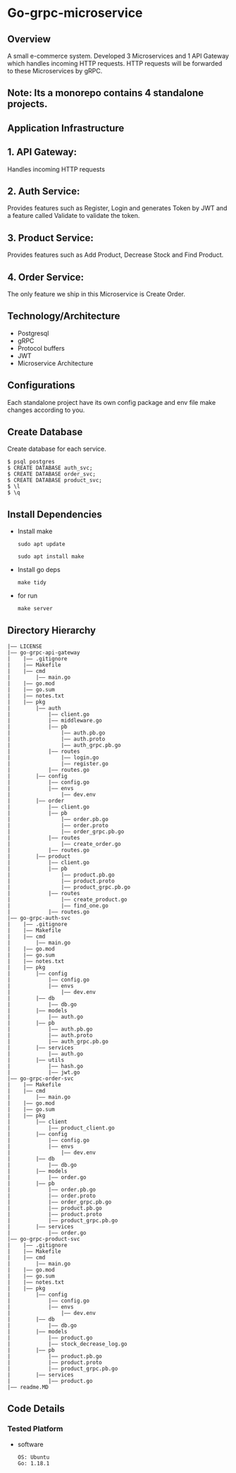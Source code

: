 Go-grpc-microservice
===



## Overview

A small e-commerce system. Developed 3 Microservices and 1 API Gateway which handles incoming HTTP requests. HTTP requests will be forwarded to these Microservices by gRPC.
##
## Note: Its a monorepo contains 4 standalone projects.
##

## Application Infrastructure
## 1. API Gateway:  
Handles incoming HTTP requests

## 2. Auth Service: 
Provides features such as Register, Login and generates Token by JWT and a feature called Validate to validate the token.

## 3. Product Service:
 Provides features such as Add Product, Decrease Stock and Find Product.

## 4. Order Service: 
The only feature we ship in this Microservice is Create Order.

## Technology/Architecture
- Postgresql
- gRPC
- Protocol buffers
- JWT
- Microservice Architecture

## Configurations

Each standalone project have its own config package and env file make changes according to you.


## Create Database 

Create database for each service.
  ```
$ psql postgres
$ CREATE DATABASE auth_svc;
$ CREATE DATABASE order_svc;
$ CREATE DATABASE product_svc;
$ \l
$ \q
  ```


## Install Dependencies 
- Install make
  ```
  sudo apt update

  sudo apt install make  
  ```
- Install go deps
  ```
  make tidy
  ```

- for run
  ```
  make server
  ```


## Directory Hierarchy
```
|—— LICENSE
|—— go-grpc-api-gateway
|    |—— .gitignore
|    |—— Makefile
|    |—— cmd
|        |—— main.go
|    |—— go.mod
|    |—— go.sum
|    |—— notes.txt
|    |—— pkg
|        |—— auth
|            |—— client.go
|            |—— middleware.go
|            |—— pb
|                |—— auth.pb.go
|                |—— auth.proto
|                |—— auth_grpc.pb.go
|            |—— routes
|                |—— login.go
|                |—— register.go
|            |—— routes.go
|        |—— config
|            |—— config.go
|            |—— envs
|                |—— dev.env
|        |—— order
|            |—— client.go
|            |—— pb
|                |—— order.pb.go
|                |—— order.proto
|                |—— order_grpc.pb.go
|            |—— routes
|                |—— create_order.go
|            |—— routes.go
|        |—— product
|            |—— client.go
|            |—— pb
|                |—— product.pb.go
|                |—— product.proto
|                |—— product_grpc.pb.go
|            |—— routes
|                |—— create_product.go
|                |—— find_one.go
|            |—— routes.go
|—— go-grpc-auth-svc
|    |—— .gitignore
|    |—— Makefile
|    |—— cmd
|        |—— main.go
|    |—— go.mod
|    |—— go.sum
|    |—— notes.txt
|    |—— pkg
|        |—— config
|            |—— config.go
|            |—— envs
|                |—— dev.env
|        |—— db
|            |—— db.go
|        |—— models
|            |—— auth.go
|        |—— pb
|            |—— auth.pb.go
|            |—— auth.proto
|            |—— auth_grpc.pb.go
|        |—— services
|            |—— auth.go
|        |—— utils
|            |—— hash.go
|            |—— jwt.go
|—— go-grpc-order-svc
|    |—— Makefile
|    |—— cmd
|        |—— main.go
|    |—— go.mod
|    |—— go.sum
|    |—— pkg
|        |—— client
|            |—— product_client.go
|        |—— config
|            |—— config.go
|            |—— envs
|                |—— dev.env
|        |—— db
|            |—— db.go
|        |—— models
|            |—— order.go
|        |—— pb
|            |—— order.pb.go
|            |—— order.proto
|            |—— order_grpc.pb.go
|            |—— product.pb.go
|            |—— product.proto
|            |—— product_grpc.pb.go
|        |—— services
|            |—— order.go
|—— go-grpc-product-svc
|    |—— .gitignore
|    |—— Makefile
|    |—— cmd
|        |—— main.go
|    |—— go.mod
|    |—— go.sum
|    |—— notes.txt
|    |—— pkg
|        |—— config
|            |—— config.go
|            |—— envs
|                |—— dev.env
|        |—— db
|            |—— db.go
|        |—— models
|            |—— product.go
|            |—— stock_decrease_log.go
|        |—— pb
|            |—— product.pb.go
|            |—— product.proto
|            |—— product_grpc.pb.go
|        |—— services
|            |—— product.go
|—— readme.MD
```
## Code Details


### Tested Platform
- software
  ```
  OS: Ubuntu 
  Go: 1.18.1 
  ```
